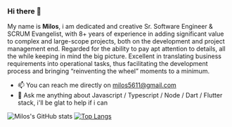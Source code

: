 ### Hi there 👋

My name is **Milos**, i am dedicated and creative Sr. Software Engineer & SCRUM Evangelist, with 8+ years of experience in adding significant value to complex and large-scope projects, both on the development and project management end. Regarded for the ability to pay apt attention to details, all the while keeping in mind the big picture. Excellent in translating business requirements into operational tasks, thus facilitating the development process and bringing “reinventing the wheel” moments to a minimum. 

- 📫 You can reach me directly on milos5611@gmail.com
- 💬 Ask me anything about Javascript / Typescript / Node / Dart / Flutter stack, i'll be glat to help if i can

![Milos's GitHub stats](https://github-readme-stats.vercel.app/api?username=Milos5611&count_private=true&show_icons=true)
[![Top Langs](https://github-readme-stats.vercel.app/api/top-langs/?username=Milos5611&layout=compact&&langs_count=10)](https://github.com/Milos5611)


<!--
**Milos5611/Milos5611** is a ✨ _special_ ✨ repository because its `README.md` (this file) appears on your GitHub profile.

Here are some ideas to get you started:

- 🔭 I’m currently working on ...
- 🌱 I’m currently learning ...
- 👯 I’m looking to collaborate on ...
- 🤔 I’m looking for help with ...
- 💬 Ask me about ...
- 📫 How to reach me: ...
- 😄 Pronouns: ...
- ⚡ Fun fact: ...
-->
